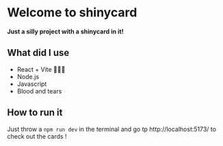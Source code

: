 # Welcome to shinycard

**Just a silly project with a shinycard in it!**

## What did I use

* React + Vite 🏃🏻‍♀️
* Node.js
* Javascript
* Blood and tears

## How to run it 
Just throw a `npm run dev` in the terminal and go tp http://localhost:5173/ to check out the cards !